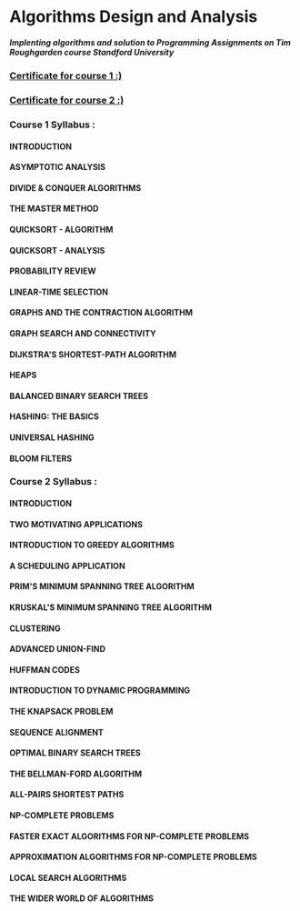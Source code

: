 # Algorithms Design and Analysis
##### Implenting algorithms and solution to Programming Assignments on Tim Roughgarden course  Standford University

### [Certificate for course 1 :)](https://prod-cert-bucket.s3.amazonaws.com/downloads/b6d8f6c8cf40414aa02f7252b74fb680/Statement.pdf)


### [Certificate for course 2 :)](https://prod-cert-bucket.s3.amazonaws.com/downloads/b0601d844e91404885a6779d8191da20/Statement.pdf)



### Course 1 Syllabus :
#### INTRODUCTION
#### ASYMPTOTIC ANALYSIS
#### DIVIDE & CONQUER ALGORITHMS 
#### THE MASTER METHOD
#### QUICKSORT - ALGORITHM
#### QUICKSORT - ANALYSIS
#### PROBABILITY REVIEW
#### LINEAR-TIME SELECTION
#### GRAPHS AND THE CONTRACTION ALGORITHM
#### GRAPH SEARCH AND CONNECTIVITY
#### DIJKSTRA'S SHORTEST-PATH ALGORITHM
#### HEAPS
#### BALANCED BINARY SEARCH TREES
#### HASHING: THE BASICS
#### UNIVERSAL HASHING
#### BLOOM FILTERS

### Course 2 Syllabus :
#### INTRODUCTION
#### TWO MOTIVATING APPLICATIONS
#### INTRODUCTION TO GREEDY ALGORITHMS
#### A SCHEDULING APPLICATION
#### PRIM'S MINIMUM SPANNING TREE ALGORITHM
#### KRUSKAL'S MINIMUM SPANNING TREE ALGORITHM
#### CLUSTERING
#### ADVANCED UNION-FIND
#### HUFFMAN CODES
#### INTRODUCTION TO DYNAMIC PROGRAMMING
#### THE KNAPSACK PROBLEM
#### SEQUENCE ALIGNMENT
#### OPTIMAL BINARY SEARCH TREES
#### THE BELLMAN-FORD ALGORITHM
#### ALL-PAIRS SHORTEST PATHS
#### NP-COMPLETE PROBLEMS
#### FASTER EXACT ALGORITHMS FOR NP-COMPLETE PROBLEMS
#### APPROXIMATION ALGORITHMS FOR NP-COMPLETE PROBLEMS
#### LOCAL SEARCH ALGORITHMS
#### THE WIDER WORLD OF ALGORITHMS



